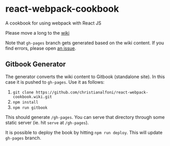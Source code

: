 # react-webpack-cookbook
A cookbook for using webpack with React JS

Please move a long to the [wiki](https://github.com/christianalfoni/react-webpack-cookbook/wiki)

Note that `gh-pages` branch gets generated based on the wiki content. If you find errors, please open [an issue](https://github.com/christianalfoni/react-webpack-cookbook/issues/new).

## Gitbook Generator

The generator converts the wiki content to Gitbook (standalone site). In this case it is pushed to `gh-pages`. Use it as follows:

1. `git clone https://github.com/christianalfoni/react-webpack-cookbook.wiki.git`
2. `npm install`
3. `npm run gitbook`

This should generate `/gh-pages`. You can serve that directory through some static server (ie. hit `serve` at `/gh-pages`).

It is possible to deploy the book by hitting `npm run deploy`. This will update `gh-pages` branch.
